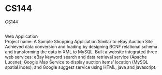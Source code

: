 # CS144
<p>CS144 </p><br/> 
<a>Web Application</a><br/>
Project name:
A Sample Shopping Application Similar to eBay Auction Site
Achieved data conversion and loading by designing BCNF relational schema and transforming the data in XML to MySQL.
Built a website integrated three web services: 
  eBay keyword search and data retrieval service (Apache Lucene);
  Google Map Service to display auction items’ location (MySQL spatial index);
  and Google suggest service using HTML, java and javascript.
